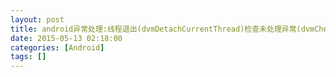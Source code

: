 ```yaml
---
layout: post
title: android异常处理:线程退出(dvmDetachCurrentThread)检查未处理异常(dvmCheckException)-threadExitUncaughtException
date: 2015-05-13 02:18:00
categories: [Android]
tags: []
---
```

          